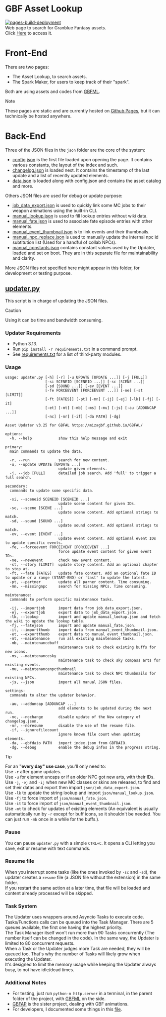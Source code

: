 # GBF Asset Lookup  
[![pages-build-deployment](https://github.com/MizaGBF/GBFAL/actions/workflows/pages/pages-build-deployment/badge.svg)](https://github.com/MizaGBF/GBFAL/actions/workflows/pages/pages-build-deployment)  
Web page to search for Granblue Fantasy assets.  
Click [Here](https://mizagbf.github.io/GBFAL) to access it.  
  
# Front-End  
There are two pages:  
- The Asset Lookup, to search assets.   
- The Spark Maker, for users to keep track of their "spark".  
  
Both are using assets and codes from [GBFML](https://github.com/MizaGBF/GBFML).  
  
> [!NOTE]  
> These pages are static and are currently hosted on [Github Pages](https://pages.github.com/), but it can technically be hosted anywhere.  
  
# Back-End  
Three of the JSON files in the `json` folder are the core of the system:  
- [config.json](https://github.com/MizaGBF/GBFAL/blob/main/json/config.json) is the first file loaded upon opening the page. It contains various constants, the layout of the index and such.  
- [changelog.json](https://github.com/MizaGBF/GBFAL/blob/main/json/changelog.json) is loaded next. It contains the timestamp of the last update and a list of recently updated elements.  
- [data.json](https://github.com/MizaGBF/GBFAL/blob/main/json/data.json) is loaded along with config.json and contains the asset catalog and more.  
  
Others JSON files are used for debug or update purpose:  
- [job_data_export.json](https://github.com/MizaGBF/GBFAL/blob/main/json/job_data_export.json) is used to quickly link some MC jobs to their weapon animations using the built-in CLI.  
- [manual_lookup.json](https://github.com/MizaGBF/GBFAL/blob/main/json/manual_lookup.json) is used to fill lookup entries without wiki data.  
- [manual_fate.json](https://github.com/MizaGBF/GBFAL/blob/main/json/manual_fate.json) is used to associate fate episode entries with other elements.  
- [manual_event_thumbnail.json](https://github.com/MizaGBF/GBFAL/blob/main/json/manual_event_thumbnail.json) is to link events and their thumbnails.  
- [manual_npc_replace.json](https://github.com/MizaGBF/GBFAL/blob/main/json/manual_npc_replace.json) is used to manually update the internal npc id subtitution list (Used for a handful of collab NPCs).  
- [manual_constants.json](https://github.com/MizaGBF/GBFAL/blob/main/json/manual_constants.json) contains constant values used by the Updater, loaded and set on boot. They are in this separate file for maintainability and clarity.  
  
More JSON files not specified here might appear in this folder, for development or testing purpose.  
  
## [updater.py](https://github.com/MizaGBF/GBFAL/blob/main/updater.py)  
This script is in charge of updating the JSON files.  
> [!CAUTION]  
> Using it can be time and bandwidth consuming.  
  
### Updater Requirements  
* Python 3.13.
* Run `pip install -r requirements.txt` in a command prompt.
* See [requirements.txt](https://github.com/MizaGBF/GBFAP/blob/master/requirements.txt) for a list of third-party modules.  
  
### Usage
```GBFAL Updater v3.25
usage: updater.py [-h] [-r] [-u UPDATE [UPDATE ...]] [-j [FULL]]
                  [-si SCENEID [SCENEID ...]] [-sc [SCENE ...]]
                  [-sd [SOUND ...]] [-ev [EVENT ...]]
                  [-fe FORCEEVENT [FORCEEVENT ...]] [-ne] [-st [LIMIT]]
                  [-ft [FATES]] [-pt] [-mn] [-ij] [-ej] [-lk] [-fj] [-it]
                  [-et] [-mt] [-mb] [-ms] [-mu] [-js] [-au [ADDUNCAP ...]]
                  [-nc] [-nr] [-if] [-da PATH] [-dg]

Asset Updater v3.25 for GBFAL https://mizagbf.github.io/GBFAL/

options:
  -h, --help            show this help message and exit

primary:
  main commands to update the data.

  -r, --run             search for new content.
  -u, --update UPDATE [UPDATE ...]
                        update given elements.
  -j, --job [FULL]      detailed job search. Add 'full' to trigger a full search.

secondary:
  commands to update some specific data.

  -si, --sceneid SCENEID [SCENEID ...]
                        update scene content for given IDs.
  -sc, --scene [SCENE ...]
                        update scene content. Add optional strings to match.
  -sd, --sound [SOUND ...]
                        update sound content. Add optional strings to match.
  -ev, --event [EVENT ...]
                        update event content. Add optional event IDs to update specific events.
  -fe, --forceevent FORCEEVENT [FORCEEVENT ...]
                        force update event content for given event IDs.
  -ne, --newevent       check new event content.
  -st, --story [LIMIT]  update story content. Add an optional chapter to stop at.
  -ft, --fate [FATES]   update fate content. Add an optional fate ID to update or a range (START-END) or 'last' to update the latest.
  -pt, --partner        update all parner content. Time consuming.
  -mn, --missingnpc     search for missing NPCs. Time consuming.

maintenance:
  commands to perform specific maintenance tasks.

  -ij, --importjob      import data from job_data_export.json.
  -ej, --exportjob      export data to job_data_export.json.
  -lk, --lookup         import and update manual_lookup.json and fetch the wiki to update the lookup table.
  -fj, --fatejson       import and update manual_fate.json.
  -it, --importthumb    import data from manual_event_thumbnail.json.
  -et, --exportthumb    export data to manual_event_thumbnail.json.
  -mt, --maintenance    run all existing maintenance tasks.
  -mb, --maintenancebuff
                        maintenance task to check existing buffs for new icons.
  -ms, --maintenancesky
                        maintenance task to check sky compass arts for existing events.
  -mu, --maintenancenpcthumbnail
                        maintenance task to check NPC thumbnails for existing NPCs.
  -js, --json           import all manual JSON files.

settings:
  commands to alter the updater behavior.

  -au, --adduncap [ADDUNCAP ...]
                        add elements to be updated during the next run.
  -nc, --nochange       disable update of the New category of changelog.json.
  -nr, --noresume       disable the use of the resume file.
  -if, --ignorefilecount
                        ignore known file count when updating elements.
  -da, --gbfdaio PATH   import index.json from GBFDAIO.
  -dg, --debug          enable the debug infos in the progress string.

```  
  
> [!TIP]  
> For an **"every day" use case**, you'll only need to:  
> Use `-r` after game updates.  
> Use `-u` for element uncaps or if an older NPC got new arts, with their IDs.  
> Use `-j`, `-ej` and `-ij` when new MC classes or skins are released, to find and set their datas and export then import `json/job_data_export.json`.  
> Use `-lk` to update the string lookup and import `json/manual_lookup.json`.  
> Use `-fj` to force import of `json/manual_fate.json`.  
> Use `-it` to force import of `json/manual_event_thumbnail.json`.  
> Use `-mt` to check for updates of existing elements (An equivalent is usually automatically run by `-r` except for buff icons, so it shouldn't be needed. You can just run `-mb` once in a while for the buffs.).  
  
### Pause  
You can pause `updater.py` with a simple `CTRL+C`. It opens a CLI letting you save, exit or resume with text commands.  
  
### Resume file  
When you interrupt some tasks (like the ones invoked by `-sc` and `-sd`), the updater creates a `resume` file (a JSON file without the extension) in the same folder.  
If you restart the same action at a later time, that file will be loaded and content already processed will be skipped.  
  
### Task System  
The Updater uses wrappers around Asyncio Tasks to execute code.  
Tasks/Functions calls can be queued into the Task Manager. There are 5 queues available, the first one having the highest priority.  
The Task Manager itself won't run more than 90 Tasks concurrently (The number itself can be changed in the code). In the same way, the Updater is limited to 80 concurrent requests.  
When a Task or the Updater judges more Task are needed, they will be queued too. That's why the number of Tasks will likely grow when executing the Updater.  
It's designed to limit the memory usage while keeping the Updater always busy, to not have idle/dead times.  
  
### Additional Notes   
- For testing, just run `python-m http.server` in a terminal, in the parent folder of the project, with [GBFML](https://github.com/MizaGBF/GBFML) on the side.  
- [GBFAP](https://github.com/MizaGBF/GBFAP) is the sister project, dealing with GBF animations.  
- For developers, I documented some things in this [file](https://github.com/MizaGBF/GBFAL/blob/main/docs.md).  